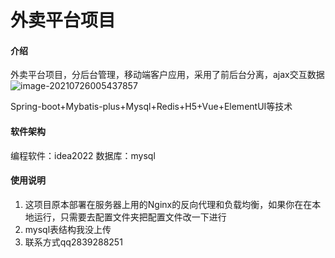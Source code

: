 # 外卖平台项目

#### 介绍
外卖平台项目，分后台管理，移动端客户应用，采用了前后台分离，ajax交互数据
![image-20210726005437857](https://user-images.githubusercontent.com/46529350/170909885-656834e7-a5a2-41af-bc4d-0a1e80c68637.png)


Spring-boot+Mybatis-plus+Mysql+Redis+H5+Vue+ElementUI等技术

#### 软件架构
编程软件：idea2022
数据库：mysql


#### 使用说明

1.  这项目原本部署在服务器上用的Nginx的反向代理和负载均衡，如果你在在本地运行，只需要去配置文件夹把配置文件改一下进行
2.  mysql表结构我没上传
3.  联系方式qq2839288251


